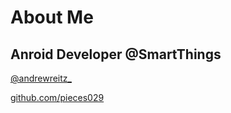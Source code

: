 # About Me

## Anroid Developer @SmartThings

[@andrewreitz_](//twitter.com/andrewreitz_)

[github.com/pieces029](//github.com/pieces029)
